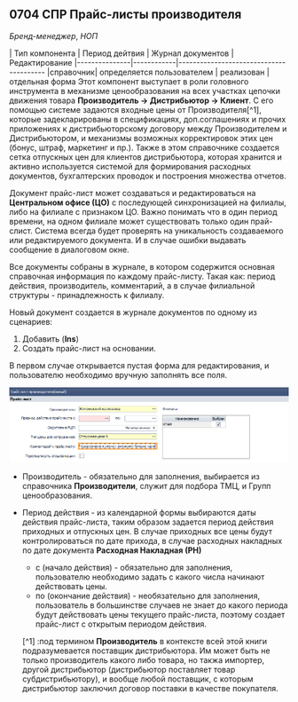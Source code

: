 ## 0704 СПР Прайс-листы производителя
*Бренд-менеджер*, *НОП*

| Тип компонента | Период дейтвия | Журнал документов | Редактирование
|---------------|------------|----------------------------------------
|справочник| определяется пользователем | реализован |отдельная форма
Этот компонент выступает в роли головного инструмента в механизме ценообразования на всех участках цепочки
 движения товара **Производитель -> Дистрибьютор -> Клиент**. С его помощью системе задаются входные цены
 от Производителя[^1], которые задекларированы в спецификациях, доп.соглашениях и прочих приложениях к дистрибьюторскому
 договору между Производителем и Дистрибьютором, и механизмы возможных корректировок этих цен
 (бонус, штраф, маркетинг и пр.). Также в этом справочнике создается сетка отпускных цен для клиентов
 дистрибьютора, которая хранится и активно используется системой для формирования расходных документов,
  бухгалтерских проводок и построения множества отчетов.





Документ прайс-лист может создаваться и редактироваться на **Центральном офисе (ЦО)** с последующей синхронизацией на филиалы,
либо на филиале с признаком ЦО. Важно понимать что в один период времени, на одном филиале может существовать только один
прай-слист. Система всегда будет проверять на уникальность создаваемого или редактируемого документа. И в случае ошибки выдавать
сообщение в диалоговом окне.

Все документы собраны в журнале, в котором содержится основная справочная информация по каждому прайс-листу. Такая как: период действия, производитель, комментарий, а в случае филиальной структуры - принадлежность к филиалу.


Новый документ создается в журнале документов по одному из сценариев:
1. Добавить (**Ins**)
2. Создать прайс-лист на основании.

В первом случае открывается пустая форма для редактирования, и пользователю необходимо
вручную заполнять все поля.


 <img src="./media/image1.png">

- Производитель - обязательно для заполнения, выбирается из справочника **Производители**, служит для подбора ТМЦ, и Групп ценообразования.
- Период действия - из календарной формы выбираются даты действия прайс-листа, таким образом задается период действия приходных и отпускных цен. В случае приходных все цены будут контролироваться по дате прихода, в случае расходных накладных по дате документа **Расходная Накладная (РН)**
  - с (начало действия) - обязательно для заполнения, пользователю необходимо задать с какого числа начинают действовать цены.
  - по (окончание действия) - необязательно для заполнения, пользователь в большинстве случаев не знает до какого периода будут действовать цены текущего
  прайс-листа, поэтому создает прайс-лист с открытым периодом действия.


  [^1] :под термином **Производитель** в контексте всей этой книги подразумевается поставщик дистрибьютора. Им может быть не только производитель какого либо товара, но такжа импортер, другой дистрибьютор (дистрибьютор поставляет товар субдистрибьютору), и вообще любой поставщик, с которым дистрибьютор заключил договор поставки в качестве покупателя.

